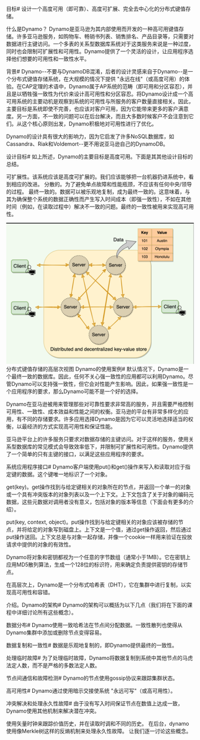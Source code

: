 目标#
设计一个高度可用（即可靠）、高度可扩展、完全去中心化的分布式键值存储。

什么是Dynamo？
Dynamo是亚马逊为其内部使用而开发的一种高可用键值存储。许多亚马逊服务，如购物车、畅销书列表、销售排名、产品目录等，只需要对数据进行主键访问。一个多表的关系型数据库系统对于这类服务来说是一种过度，同时也会限制可扩展性和可用性。Dynamo提供了一个灵活的设计，让应用程序选择他们想要的可用性和一致性水平。

背景#
Dynamo--不要与DynamoDB混淆，后者的设计灵感来自于Dynamo--是一个分布式键值存储系统，在大规模的情况下提供 "永远在线"（或高度可用）的体验。在CAP定理的术语中，Dynamo属于AP系统的范畴（即可用和分区容忍），并且是以牺牲强一致性为代价来设计高可用性和分区容忍。将Dynamo设计成一个高可用系统的主要动机是观察到系统的可用性与所服务的客户数量直接相关。因此，主要目标是系统即使不完善，也应该对客户可用，因为它能带来更多的客户满意度。另一方面，不一致的问题可以在后台解决，而且大多数时候客户不会注意到它们。从这个核心原则出发，Dynamo积极地对可用性进行了优化。

Dynamo的设计具有很大的影响力，因为它启发了许多NoSQL数据库，如Cassandra、Riak和Voldemort--更不用说亚马逊自己的DynamoDB。

设计目标#
如上所述，Dynamo的主要目标是高度可用。下面是其其他设计目标的总结。

可扩展性。该系统应该是高度可扩展的。我们应该能够把一台机器扔进系统中，看到相应的改进。
分散的。为了避免单点故障和性能瓶颈，不应该有任何中央/领导的过程。
最终一致的。数据可以被乐观地复制，成为最终一致的。这意味着，与其为确保整个系统的数据正确性而产生写入时间成本（即强一致性），不如在其他时间（例如，在读取过程中）解决不一致的问题。最终的一致性被用来实现高可用性。

![](./Dynamo%20High%20Level.png)  
分布式键值存储的高层次视图
Dynamo的使用案例#
默认情况下，Dynamo是一个最终一致的数据库。因此，任何不关心强一致性的应用都可以利用Dynamo。尽管Dynamo可以支持强一致性，但它会对性能产生影响。因此，如果强一致性是一个应用程序的要求，那么Dynamo可能不是一个好的选择。

Dynamo在亚马逊被用来管理那些对可靠性要求非常高的服务，并且需要严格控制可用性、一致性、成本效益和性能之间的权衡。亚马逊的平台有非常多样化的应用，有不同的存储要求。许多应用选择Dynamo是因为它可以灵活地选择适当的权衡，以最经济的方式实现高可用性和保证性能。

亚马逊平台上的许多服务只要求对数据存储的主键访问。对于这样的服务，使用关系型数据库的常见模式会导致效率低下，并限制可扩展性和可用性。Dynamo提供了一个简单的只有主键的接口，以满足这些应用程序的要求。

系统应用程序接口#
Dynamo客户端使用put()和get()操作来写入和读取对应于指定键的数据。这个键唯一地标识了一个对象。

get(key)。get操作找到与给定键相关的对象所在的节点，并返回一个单一的对象或一个具有冲突版本的对象列表以及一个上下文。上下文包含了关于对象的编码元数据，这些元数据对调用者没有意义，包括对象的版本等信息（下面会有更多的介绍）。

put(key, context, object)。put操作找到与给定键相关的对象应该被存储的节点，并将给定的对象写到磁盘上。上下文是一个值，通过get操作返回，然后通过put操作送回。上下文总是与对象一起存储，并像一个cookie一样用来验证在投放请求中提供的对象的有效性。

Dynamo将对象和密钥都视为一个任意的字节数组（通常小于1MB）。它在密钥上应用MD5散列算法，生成一个128位的标识符，用来确定负责提供密钥的存储节点。



在高层次上，Dynamo是一个分布式哈希表（DHT），它在集群中进行复制，以实现高可用性和容错。

介绍。Dynamo的架构#
Dynamo的架构可以概括为以下几点（我们将在下面的课程中详细讨论所有这些概念）。

数据分布#
Dynamo使用一致哈希法在节点间分配数据。一致性散列也使得从Dynamo集群中添加或删除节点变得容易。

数据复制和一致性#
数据是乐观地复制的，即Dynamo提供最终的一致性。

处理临时故障#
为了处理临时故障，Dynamo将数据复制到系统中其他节点的马虎法定人数，而不是严格的多数法定人数。

节点间通信和故障检测#
Dynamo的节点使用gossip协议来跟踪集群状态。

高可用性#
Dynamo通过使用暗示交接使系统 "永远可写"（或高可用性）。

冲突解决和处理永久性故障#
由于没有写入时间保证节点在数值上达成一致，Dynamo使用其他机制来解决潜在冲突。

使用矢量时钟来跟踪价值历史，并在读取时调和不同的历史。
在后台，dynamo使用像Merkle树这样的反熵机制来处理永久性故障。
让我们逐一讨论这些概念。





